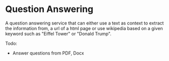 # Question Answering
A question answering service that can either use a text as context to extract the information from, a url of a html page or use wikipedia based on a given keyword such as "Eiffel Tower" or "Donald Trump".

Todo:
- Answer questions from PDF, Docx
